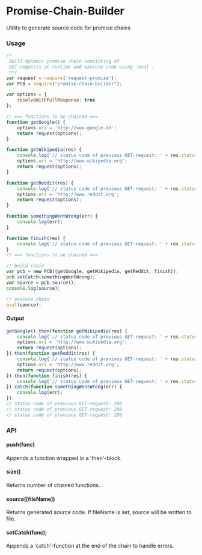 # Promise-Chain-Builder

Utility to generate source code for promise chains

### Usage

```javascript
/*
 Build dynamic promise chain consisting of
 GET-requests at runtime and execute code using 'eval'.
 **/
var request = require('request-promise');
var PCB = require("promise-chain-builder");

var options = {
    resolveWithFullResponse: true
};

// === functions to be chained ===
function getGoogle() {
    options.uri = 'http://www.google.de';
    return request(options);
}

function getWikipedia(res) {
    console.log('// status code of previous GET-request: ' + res.statusCode);
    options.uri = 'http://www.wikipedia.org';
    return request(options);
}

function getReddit(res) {
    console.log('// status code of previous GET-request: ' + res.statusCode);
    options.uri = 'http://www.reddit.org';
    return request(options);
}

function somethingWentWrong(err) {
    console.log(err);
}

function finish(res) {
    console.log('// status code of previous GET-request: ' + res.statusCode);
}
// === functions to be chained ===

// build chain
var pcb = new PCB([getGoogle, getWikipedia, getReddit, finish]);
pcb.setCatch(somethingWentWrong);
var source = pcb.source();
console.log(source);

// execute chain
eval(source);

```
#### Output
```javascript
getGoogle().then(function getWikipedia(res) {
    console.log('// status code of previous GET-request: ' + res.statusCode);
    options.uri = 'http://www.wikipedia.org';
    return request(options);
}).then(function getReddit(res) {
    console.log('// status code of previous GET-request: ' + res.statusCode);
    options.uri = 'http://www.reddit.org';
    return request(options);
}).then(function finish(res) {
    console.log('// status code of previous GET-request: ' + res.statusCode);
}).catch(function somethingWentWrong(err) {
    console.log(err);
});
// status code of previous GET-request: 200
// status code of previous GET-request: 200
// status code of previous GET-request: 200

```

### API 
#### push(func)
Appends a function wrapped in a 'then'-block.

#### size()
Returns number of chained functions.

#### source([fileName])
Returns generated source code. If fileName is set, source will be written to file.

#### setCatch(func);
Appends a 'catch'-function at the end of the chain to handle errors.
